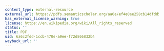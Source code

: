 ```yaml
---
content_type: external-resource
external_url: https://pdfs.semanticscholar.org/aa6e/ef4e0ae258cb14dfdd53a7d4f9a0baa1334c.pdf?_ga=2.247373063.2016510353.1566239404-159250059.1566239404
has_external_license_warning: true
license: https://en.wikipedia.org/wiki/All_rights_reserved
status: ''
title: PDF
uid: 6a6c2fdd-1ccb-470e-a9ee-f72d866832b4
wayback_url: ''
---
```

